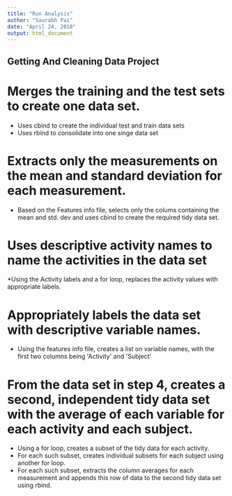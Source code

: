 ```yaml
---
title: "Run Analysis"
author: "Saurabh Pai"
date: "April 24, 2018"
output: html_document
---
```


## Getting And Cleaning Data Project

# Merges the training and the test sets to create one data set.
* Uses cbind to create the individual test and train data sets
* Uses rbind to consolidate into one singe data set

# Extracts only the measurements on the mean and standard deviation for each measurement. 
* Based on the Features info file, selects only the colums containing the mean and std. dev and uses cbind to create the required tidy data set.

# Uses descriptive activity names to name the activities in the data set
*Using the Activity labels and a for loop, replaces the activity values with appropriate labels.

# Appropriately labels the data set with descriptive variable names.
* Using the features info file, creates a list on variable names, with the first two columns being 'Activity' and 'Subject'

# From the data set in step 4, creates a second, independent tidy data set with the average of each variable for each activity and each subject.
* Using a for loop, creates a subset of the tidy data for each activity.
* For each such subset, creates individual subsets for each subject using another for loop.
* For each such subset, extracts the column averages for each measurement and appends this row of data to the second tidy data set using rbind.
